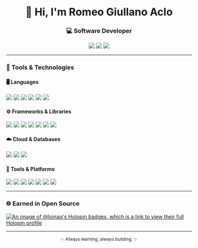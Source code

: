 <h1 align="center">👋 Hi, I'm Romeo Giullano Aclo</h1>
<h3 align="center">💻 Software Developer </h3>

<p align="center">
  <a href="mailto:romeogiullanoaclo@gmail.com"><img src="https://img.shields.io/badge/Email-romeogiullanoaclo%40gmail.com-red?style=flat-square&logo=gmail" /></a>
  <a href="https://www.linkedin.com/in/romeo-giullano-aclo-6661372b7/"><img src="https://custom-icon-badges.demolab.com/badge/LinkedIn%20-%20Romeo%20Giullano%20Aclo-0A66C2?logo=linkedin-white&logoColor=fff" /></a>
  <a href="https://github.com/lionaq"><img src="https://img.shields.io/badge/GitHub-lionaq-black?style=flat-square&logo=github" /></a>
</p>

---

### 🧰 Tools & Technologies

#### 🖥️ Languages
<p class="badge-container">
  <img src="https://img.shields.io/badge/Python-3670A0?style=for-the-badge&logo=python&logoColor=ffdd54"/>
  <img src="https://img.shields.io/badge/C++-00599C?style=for-the-badge&logo=c%2B%2B&logoColor=white"/>
  <img src="https://img.shields.io/badge/C%23-239120?style=for-the-badge&logo=c-sharp&logoColor=white"/>
  <img src="https://img.shields.io/badge/TypeScript-007ACC?style=for-the-badge&logo=typescript&logoColor=white"/>
  <img src="https://img.shields.io/badge/JavaScript-F7DF1E?style=for-the-badge&logo=javascript&logoColor=black"/>
  <img src="https://img.shields.io/badge/SQL-003B57?style=for-the-badge&logo=database&logoColor=white"/>
</p>

#### ⚙️ Frameworks & Libraries
<p class="badge-container">
  <img src="https://img.shields.io/badge/React-20232A?style=for-the-badge&logo=react&logoColor=61DAFB"/>
  <img src="https://img.shields.io/badge/Ionic-3880FF?style=for-the-badge&logo=ionic&logoColor=white"/>
  <img src="https://img.shields.io/badge/ASP.NET%20Core-512BD4?style=for-the-badge&logo=dotnet&logoColor=white"/>
  <img src="https://img.shields.io/badge/FastAPI-009688?style=for-the-badge&logo=fastapi&logoColor=white"/>
  <img src="https://img.shields.io/badge/Flask-000000?style=for-the-badge&logo=flask&logoColor=white"/>
  <img src="https://img.shields.io/badge/TailwindCSS-06B6D4?style=for-the-badge&logo=tailwindcss&logoColor=white"/>
  <img src="https://img.shields.io/badge/Bootstrap-7952B3?style=for-the-badge&logo=bootstrap&logoColor=white"/>
</p>

#### ☁️ Cloud & Databases
<p class="badge-container">
  <img src="https://img.shields.io/badge/Firebase-FFCA28?style=for-the-badge&logo=firebase&logoColor=black"/>
  <img src="https://img.shields.io/badge/PostgreSQL-316192?style=for-the-badge&logo=postgresql&logoColor=white"/>
  <img src="https://img.shields.io/badge/MySQL-4479A1?style=for-the-badge&logo=mysql&logoColor=white"/>
</p>

#### 🧩 Tools & Platforms
<p class="badge-container">
  <img src="https://img.shields.io/badge/Docker-2496ED?style=for-the-badge&logo=docker&logoColor=white"/>
  <img src="https://img.shields.io/badge/Git-F05032?style=for-the-badge&logo=git&logoColor=white"/>
  <img src="https://img.shields.io/badge/GitHub-181717?style=for-the-badge&logo=github&logoColor=white"/>
  <img src="https://img.shields.io/badge/GitLab-FC6D26?style=for-the-badge&logo=gitlab&logoColor=white"/>
  <img src="https://img.shields.io/badge/Bitbucket-0052CC?style=for-the-badge&logo=bitbucket&logoColor=white"/>
  <img src="https://img.shields.io/badge/JIRA-0052CC?style=for-the-badge&logo=jira&logoColor=white"/>
  <img src="https://img.shields.io/badge/Postman-FF6C37?style=for-the-badge&logo=postman&logoColor=white"/>
</p>

---

### 🌐 Earned in Open Source
[![An image of @lionaq's Holopin badges, which is a link to view their full Holopin profile](https://holopin.me/lionaq)](https://holopin.io/@lionaq)

---

<p align="center">
  <sub>✨ Always learning, always building. ✨</sub>
</p>
